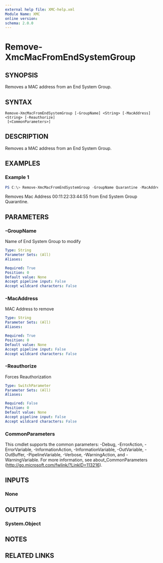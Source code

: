 ```yaml
---
external help file: XMC-help.xml
Module Name: XMC
online version:
schema: 2.0.0
---
```


# Remove-XmcMacFromEndSystemGroup

## SYNOPSIS
Removes a MAC address from an End System Group.

## SYNTAX

```
Remove-XmcMacFromEndSystemGroup [-GroupName] <String> [-MacAddress] <String> [-Reauthorize]
 [<CommonParameters>]
```

## DESCRIPTION
Removes a MAC address from an End System Group.

## EXAMPLES

### Example 1
```powershell
PS C:\> Remove-XmcMacFromEndSystemGroup -GroupName Quarantine -MacAddress '00:11:22:33:44:55'
```

Removes Mac Address 00:11:22:33:44:55 from End System Group Quarantine.

## PARAMETERS

### -GroupName
Name of End System Group to modify

```yaml
Type: String
Parameter Sets: (All)
Aliases:

Required: True
Position: 0
Default value: None
Accept pipeline input: False
Accept wildcard characters: False
```

### -MacAddress
MAC Address to remove

```yaml
Type: String
Parameter Sets: (All)
Aliases:

Required: True
Position: 0
Default value: None
Accept pipeline input: False
Accept wildcard characters: False
```

### -Reauthorize
Forces Reauthorization

```yaml
Type: SwitchParameter
Parameter Sets: (All)
Aliases:

Required: False
Position: 0
Default value: None
Accept pipeline input: False
Accept wildcard characters: False
```

### CommonParameters
This cmdlet supports the common parameters: -Debug, -ErrorAction, -ErrorVariable, -InformationAction, -InformationVariable, -OutVariable, -OutBuffer, -PipelineVariable, -Verbose, -WarningAction, and -WarningVariable.
For more information, see about_CommonParameters (http://go.microsoft.com/fwlink/?LinkID=113216).

## INPUTS

### None

## OUTPUTS

### System.Object

## NOTES

## RELATED LINKS
